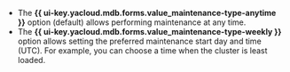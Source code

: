 * The **{{ ui-key.yacloud.mdb.forms.value_maintenance-type-anytime }}** option (default) allows performing maintenance at any time.
* The **{{ ui-key.yacloud.mdb.forms.value_maintenance-type-weekly }}** option allows setting the preferred maintenance start day and time (UTC). For example, you can choose a time when the cluster is least loaded.
